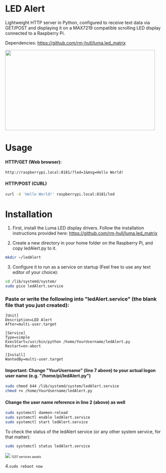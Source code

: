 # LED Alert

Lightweight HTTP server in Python, configured to receive text data via GET/POST and displaying it on a MAX7219 compatible scrolling LED display connected to a Raspberry Pi.

Dependencies:
https://github.com/rm-hull/luma.led_matrix



<img src="https://media.giphy.com/media/RhplAXetjLuloS7vN4/giphy.gif" width="480" height="257">  

# Usage

#### HTTP/GET (Web browser):

 `http://raspberrypi.local:8181/?led=1&msg=Hello World!`

#### HTTP/POST (CURL)

```bash
curl -d 'Hello World!' raspberrypi.local:8181/led
```

# Installation

1. First, install the Luma LED display drivers. Follow the installation instructions provided here:
https://github.com/rm-hull/luma.led_matrix

2. Create a new directory in your home folder on the Raspberry Pi, and copy ledAlert.py to it.

```bash
mkdir ~/ledAlert
```

3. Configure it to run as a service on startup
(Feel free to use any text editor of your choice):

```bash
cd /lib/systemd/system/
sudo pico ledAlert.service
```

### Paste or write the following into "ledAlert.service" (the blank file that you just created):

```
[Unit]
Description=LED Alert
After=multi-user.target
 
[Service]
Type=simple
ExecStart=/usr/bin/python /home/YourUsername/ledAlert.py
Restart=on-abort
 
[Install]
WantedBy=multi-user.target 
```
#### Important: Change "YourUsername" (line 7 above) to your actual logon user name (e.g. "/home/pi/ledAlert.py")

```bash
sudo chmod 644 /lib/systemd/system/ledAlert.service
chmod +x /home/YourUsername/ledAlert.py
```
#### Change the user name reference in line 2 (above) as well
```bash
sudo systemctl daemon-reload
sudo systemctl enable ledAlert.service
sudo systemctl start ledAlert.service
```

To check the status of the ledAlert service (or any other system service, for that matter):

```bash
sudo systemctl status ledAlert.service
```

<img src="https://atchoo.net/dev/img/1337.png">
<small><small>1337 services awaits</small></small>



4.```sudo reboot now```
